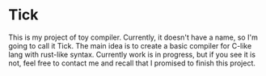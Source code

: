 # Tick

This is my project of toy compiler. Currently, it doesn't have a name, so I'm going to call it Tick.
The main idea is to create a basic compiler for C-like lang with rust-like syntax.
Currently work is in progress, but if you see it is not, feel free to contact me and recall that I promised to finish this project.

